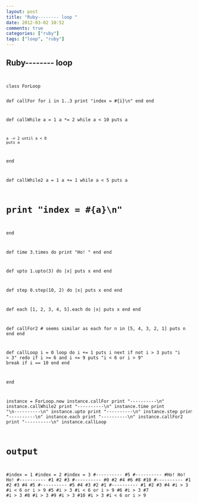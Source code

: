 ```yaml
---
layout: post
title: "Ruby-------- loop "
date: 2012-03-02 10:52
comments: true
categories: ["ruby"]
tags: ["loop", "ruby"]
---
```

## Ruby-------- loop 
<code>
<pre>
class ForLoop
  
  def callFor 
    for i in 1..3
      print "index = #{i}\n"
    end
  end
  
  def callWhile
    a = 1
    a *= 2 while a < 10
    puts a
    
    a -= 2 until a < 0
    puts a
  end
  
  def callWhile2
    a = 1
    a += 1  while a < 5
    puts a
  #  print "index = #{a}\n"
  end

  def time
    3.times do
      print "Ho! "
    end
  end
  
  def upto
     1.upto(3) do |x|
      puts x
    end
  end
  
  def step
    0.step(10, 2) do |x|
      puts x
    end
  end

  def each 
    [1, 2, 3, 4, 5].each do |x|
      puts x
    end
  end
  
  def callFor2  # seems similar as each
    for n in [5, 4, 3, 2, 1]
      puts n
    end
  end
  
  def callLoop
     i = 0
     loop do
      i += 1
      puts i
      next if not i > 3
      puts "i > 3"
      redo if i >= 6 and i <= 9
      puts "i < 6 or i > 9"
      break if i == 10 
    end
  end
  
end

instance = ForLoop.new
instance.callFor
print "----------\n"
instance.callWhile2
print "----------\n"
instance.time
print "\n----------\n"
instance.upto
print "----------\n"
instance.step
print "----------\n"
instance.each
print "----------\n"
instance.callFor2
print "----------\n"
instance.callLoop

# output
#index = 1
#index = 2
#index = 3
#----------
#5
#----------
#Ho! Ho! Ho! 
#----------
#1
#2
#3
#----------
#0
#2
#4
#6
#8
#10
#----------
#1
#2
#3
#4
#5
#----------
#5
#4
#3
#2
#1
#----------
#1
#2
#3
#4
#i > 3
#i < 6 or i > 9
#5
#i > 3
#i < 6 or i > 9
#6
#i > 3
#7
#i > 3
#8
#i > 3
#9
#i > 3
#10
#i > 3
#i < 6 or i > 9
</pre>
</code>

